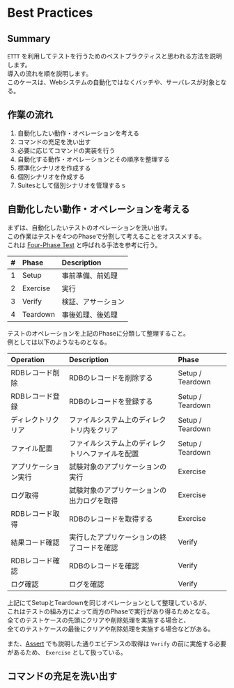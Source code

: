 # Best Practices

## Summary

`ETTT` を利用してテストを行うためのベストプラクティスと思われる方法を説明します。  
導入の流れを順を説明します。  
このケースは、Webシステムの自動化ではなくバッチや、サーバレスが対象となる。

## 作業の流れ

1. 自動化したい動作・オペレーションを考える
1. コマンドの充足を洗い出す
1. 必要に応じてコマンドの実装を行う
1. 自動化する動作・オペレーションとその順序を整理する
1. 標準化シナリオを作成する
1. 個別シナリオを作成する
1. Suitesとして個別シナリオを管理するｓ

## 自動化したい動作・オペレーションを考える

まずは、自動化したいテストのオペレーションを洗い出す。  
この作業はテストを4つのPhaseで分割して考えることをオススメする。  
これは [Four-Phase Test](http://xunitpatterns.com/Four%20Phase%20Test.html) と呼ばれる手法を参考に行う。

|#|Phase|Description|
|:---|:---|:---|
|1|Setup|事前準備、前処理|
|2|Exercise|実行|
|3|Verify|検証、アサーション|
|4|Teardown|事後処理、後処理|

テストのオペレーションを上記のPhaseに分類して整理すること。  
例としては以下のようなものとなる。

|Operation|Description|Phase|
|:---|:---|:---|
|RDBレコード削除|RDBのレコードを削除する|Setup / Teardown|
|RDBレコード登録|RDBのレコードを登録する|Setup / Teardown|
|ディレクトリクリア|ファイルシステム上のディレクトリ内をクリア|Setup / Teardown|
|ファイル配置|ファイルシステム上のディレクトリへファイルを配置|Setup / Teardown|
|アプリケーション実行|試験対象のアプリケーションの実行|Exercise|
|ログ取得|試験対象のアプリケーションの出力ログを取得|Exercise|
|RDBレコード取得|RDBのレコードを取得する|Exercise|
|結果コード確認|実行したアプリケーションの終了コードを確認|Verify|
|RDBレコード確認|RDBのレコードを確認|Verify|
|ログ確認|ログを確認|Verify|

上記にてSetupとTeardownを同じオペレーションとして整理しているが、  
これはテストの組み方によって両方のPhaseで実行があり得るためとなる。  
全てのテストケースの先頭にクリアや削除処理を実施する場合と、  
全てのテストケースの最後にクリアや削除処理を実施する場合などがある。

また、[Assert](/pages/specification/assert.md) でも説明した通りエビデンスの取得は `Verify` の前に実施する必要があるため、 `Exercise` として扱っている。


## コマンドの充足を洗い出す








